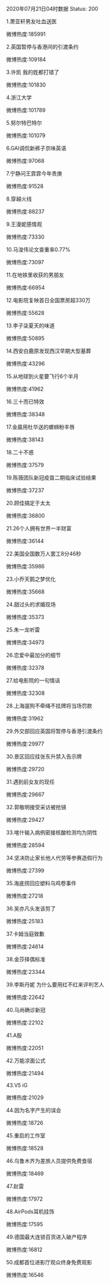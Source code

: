 2020年07月21日04时数据
Status: 200

1.萧亚轩男友吐血送医

微博热度:185991

2.英国暂停与香港间的引渡条约

微博热度:109184

3.许凯 我的姓都打错了

微博热度:101830

4.浙江大学

微博热度:101789

5.努尔特巴特尔

微博热度:101079

6.GAI调侃新裤子京味英语

微博热度:97068

7.宁静问王霏霏今年贵庚

微博热度:91528

8.穿越火线

微博热度:88237

9.王漫妮感情观

微博热度:73330

10.马浚伟论文查重率0.77%

微博热度:73097

11.在地铁里收获的男朋友

微博热度:66954

12.电影院复映首日全国票房超330万

微博热度:55628

13.李子柒夏天的味道

微博热度:50895

14.西安白鹿原发现西汉早期大型墓葬

微博热度:43296

15.从地球到火星要飞行6个半月

微博热度:41962

16.三十而已特效

微博热度:38348

17.金晨用杜华送的螺蛳粉丰唇

微博热度:38143

18.二十不惑

微博热度:37579

19.陈薇团队新冠疫苗二期临床试验结果

微博热度:37237

20.顾佳搞定于太太

微博热度:36800

21.26个人拥有世界一半财富

微博热度:36144

22.美国全国数万人罢工8分46秒

微博热度:35986

23.小乔天鹅之梦优化

微博热度:35668

24.甜过头的求婚现场

微博热度:35373

25.朱一龙听雷

微博热度:34973

26.恋爱中最加分的细节

微博热度:32378

27.给电影院的一句情话

微博热度:32308

28.上海遛狗不牵绳不挂牌将当场罚款

微博热度:31962

29.外交部回应英国将暂停与香港引渡条约

微博热度:29977

30.景区回应挂张东升禁入告示牌

微博热度:29720

31.遇到前女友的现任

微博热度:29667

32.郭敬明接受采访被抢镜

微博热度:29427

33.喀什输入病例密接核酸检测均为阴性

微博热度:28594

34.坚决防止家长他人代劳等参赛造假行为

微博热度:27399

35.海底捞回应塑料乌鸡卷事件

微博热度:27218

36.吴亦凡头发该剪了

微博热度:25183

37.卡姆当庭致歉

微博热度:24614

38.金莎择偶标准

微博热度:23344

39.李斯丹妮 为什么要用红不红来评判艺人

微博热度:22642

40.马尚确诊新冠

微博热度:22102

41.A股

微博热度:22051

42.万能凉面公式

微博热度:21494

43.V5 iG

微博热度:21029

44.因为名字产生的误会

微博热度:18726

45.重启的工作室

微博热度:18528

46.乌鲁木齐为差旅人员提供免费食宿

微博热度:18469

47.赵雷

微博热度:17972

48.AirPods耳机挂饰

微博热度:17595

49.德国最大连锁百货进入破产程序

微博热度:16812

50.成都首位进影厅观众终身免费观影

微博热度:16546

